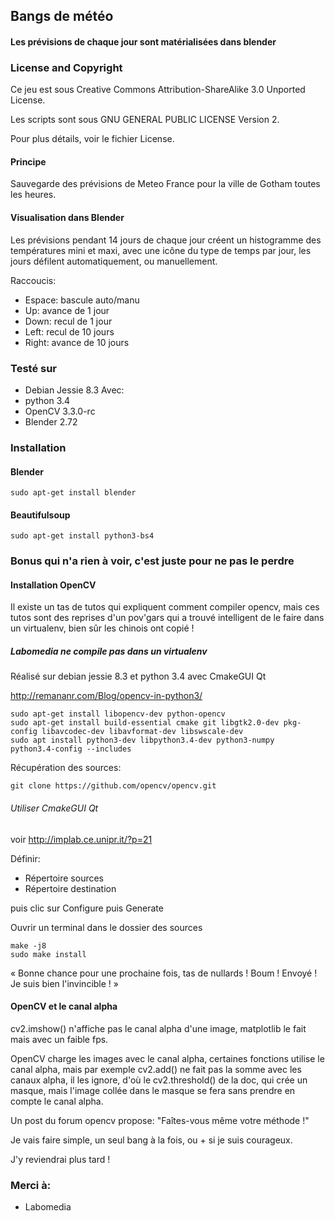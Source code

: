 ## Bangs de météo
#### Les prévisions de chaque jour sont matérialisées dans blender

### License and Copyright

Ce jeu est sous Creative Commons Attribution-ShareAlike 3.0 Unported License.

Les scripts sont sous GNU GENERAL PUBLIC LICENSE Version 2.

Pour plus détails, voir le fichier License.

#### Principe
Sauvegarde des prévisions de Meteo France pour la ville de Gotham toutes les heures.

#### Visualisation dans Blender
Les prévisions pendant 14 jours de chaque jour créent un histogramme des températures mini et maxi, avec une icône du type de temps par jour, les jours défilent automatiquement, ou manuellement.

Raccoucis:
* Espace: bascule auto/manu
* Up:    avance de 1 jour
* Down:  recul de 1 jour
* Left:  recul de 10 jours
* Right: avance de 10 jours

### Testé sur
* Debian Jessie 8.3
Avec:
* python 3.4
* OpenCV 3.3.0-rc
* Blender 2.72

### Installation
#### Blender

~~~text
sudo apt-get install blender
~~~

#### Beautifulsoup

~~~text
sudo apt-get install python3-bs4
~~~

### Bonus qui n'a rien à voir, c'est juste pour ne pas le perdre
#### Installation OpenCV
Il existe un tas de tutos qui expliquent comment compiler opencv, mais ces tutos sont des reprises d'un pov'gars qui a trouvé intelligent de le faire dans un virtualenv, bien sûr les chinois ont copié !

##### Labomedia ne compile pas dans un virtualenv
Réalisé sur debian jessie 8.3 et python 3.4 avec CmakeGUI Qt

http://remananr.com/Blog/opencv-in-python3/

~~~text
sudo apt-get install libopencv-dev python-opencv
sudo apt-get install build-essential cmake git libgtk2.0-dev pkg-config libavcodec-dev libavformat-dev libswscale-dev
sudo apt install python3-dev libpython3.4-dev python3-numpy
python3.4-config --includes
~~~

Récupération des sources:

~~~text
git clone https://github.com/opencv/opencv.git
~~~

###### Utiliser CmakeGUI Qt

voir http://implab.ce.unipr.it/?p=21

Définir:
* Répertoire sources
* Répertoire destination

puis clic sur Configure puis Generate

Ouvrir un terminal dans le dossier des sources

~~~text
make -j8
sudo make install
~~~

« Bonne chance pour une prochaine fois, tas de nullards ! Boum ! Envoyé ! Je suis bien l'invincible ! »

#### OpenCV et le canal alpha
cv2.imshow() n'affiche pas le canal alpha d'une image, matplotlib le fait mais avec un faible fps.

OpenCV charge les images avec le canal alpha, certaines fonctions utilise le canal alpha,
mais par exemple cv2.add() ne fait pas la somme avec les canaux alpha, il les ignore,
d'où le cv2.threshold() de la doc, qui crée un masque, mais l'image collée dans le masque se fera sans prendre en compte le canal alpha.

Un post du forum opencv propose:
"Faîtes-vous même votre méthode !"

Je vais faire simple, un seul bang à la fois, ou + si je suis courageux.

J'y reviendrai plus tard !

### Merci à:

* Labomedia

